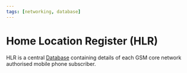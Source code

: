 ```yaml
---
tags: [networking, database]
---
```


# Home Location Register (HLR)

HLR is a central [Database](202302101139.md) containing details of each GSM core
network authorised mobile phone subscriber.
